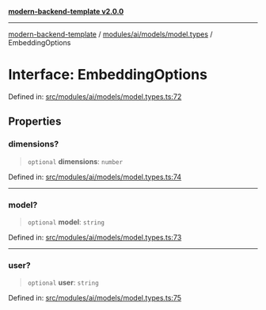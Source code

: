 [**modern-backend-template v2.0.0**](../../../../../README.md)

***

[modern-backend-template](../../../../../modules.md) / [modules/ai/models/model.types](../README.md) / EmbeddingOptions

# Interface: EmbeddingOptions

Defined in: [src/modules/ai/models/model.types.ts:72](https://github.com/maemreyo/saas-4cus-nodejs/blob/2a5b3f3aa11335dfa561e80e1feabb8e6084261e/src/modules/ai/models/model.types.ts#L72)

## Properties

### dimensions?

> `optional` **dimensions**: `number`

Defined in: [src/modules/ai/models/model.types.ts:74](https://github.com/maemreyo/saas-4cus-nodejs/blob/2a5b3f3aa11335dfa561e80e1feabb8e6084261e/src/modules/ai/models/model.types.ts#L74)

***

### model?

> `optional` **model**: `string`

Defined in: [src/modules/ai/models/model.types.ts:73](https://github.com/maemreyo/saas-4cus-nodejs/blob/2a5b3f3aa11335dfa561e80e1feabb8e6084261e/src/modules/ai/models/model.types.ts#L73)

***

### user?

> `optional` **user**: `string`

Defined in: [src/modules/ai/models/model.types.ts:75](https://github.com/maemreyo/saas-4cus-nodejs/blob/2a5b3f3aa11335dfa561e80e1feabb8e6084261e/src/modules/ai/models/model.types.ts#L75)

